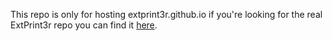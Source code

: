 This repo is only for hosting extprint3r.github.io if you're looking for the real ExtPrint3r repo you can find it [here](https://github.com/Blobby-Boi/ExtPrint3r).
